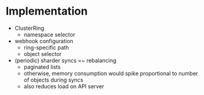 # Implementation

- ClusterRing
  - namespace selector
- webhook configuration
  - ring-specific path
  - object selector
- (periodic) sharder syncs =~ rebalancing
  - paginated lists
  - otherwise, memory consumption would spike proportional to number of objects during syncs
  - also reduces load on API server
